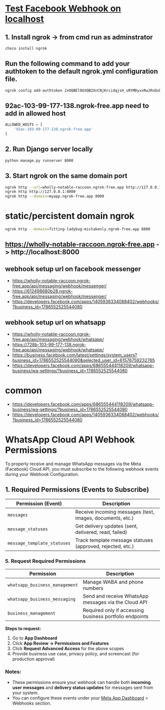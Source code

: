 # [Test Facebook Webhook on localhost](https://dashboard.ngrok.com/get-started/setup/windows)
## 1. Install ngrok -> from cmd run as adminstrator
```sh
choco install ngrok
```
## Run the following command to add your authtoken to the default ngrok.yml configuration file.
```sh
ngrok config add-authtoken 2xOQBEl0GXQB2XnCNjKrcidqjsH_sRYMDyxxRwJRnQukNheJ44M
```
##  92ac-103-99-177-138.ngrok-free.app need to add in allowed host
```py
ALLOWED_HOSTS = [
    '92ac-103-99-177-138.ngrok-free.app'
]

```
## 2. Run Django server locally
```sh
python manage.py runserver 8000


```
## 3. Start ngrok on the same domain port
```sh
ngrok http --url=wholly-notable-raccoon.ngrok-free.app http://127.0.0.1:8000
ngrok http http://127.0.0.1:8000
ngrok http --domain=myapp.ngrok-free.app 8000
```
# static/percistent domain ngrok
```sh
ngrok http --domain=fitting-ladybug-mistakenly.ngrok-free.app 8000
```
##  https://wholly-notable-raccoon.ngrok-free.app -> http://localhost:8000

## webhook setup url on facebook messenger
-   https://wholly-notable-raccoon.ngrok-free.app/api/messaging/webhook/messenger/
-  https://612498680b28.ngrok-free.app/api/messaging/webhook/messenger/
- https://developers.facebook.com/apps/1405936334088402/webhooks/?business_id=1786552525544080
## webhook setup url on whatsapp
- https://wholly-notable-raccoon.ngrok-free.app/api/messaging/webhook/whatsapp/
- https://728b-103-99-177-138.ngrok-free.app/api/messaging/webhook/whatsapp/
- https://business.facebook.com/latest/settings/system_users?business_id=1786552525544080&selected_user_id=61576759232765
- https://developers.facebook.com/apps/686555444118209/whatsapp-business/wa-settings/?business_id=1786552525544080

# common
-  https://developers.facebook.com/apps/686555444118209/whatsapp-business/wa-settings/?business_id=1786552525544080
-  https://developers.facebook.com/apps/1405936334088402/webhooks/?business_id=1786552525544080

# WhatsApp Cloud API Webhook Permissions

To properly receive and manage WhatsApp messages via the Meta (Facebook) Cloud API, you must subscribe to the following webhook events during your Webhook Configuration.

## 1. Required Permissions (Events to Subscribe)

| Permission (Event)         | Description                                                                 |
|---------------------------|-----------------------------------------------------------------------------|
| `messages`                | Receive incoming messages (text, images, documents, etc.)                   |
| `message_statuses`        | Get delivery updates (sent, delivered, read, failed)                        |
| `message_template_statuses` | Track template message statuses (approved, rejected, etc.)                  |


### 5. Request Required Permissions

| Permission                    | Description                                                    |
|------------------------------|----------------------------------------------------------------|
| `whatsapp_business_management` | Manage WABA and phone numbers                                 |
| `whatsapp_business_messaging`  | Send and receive WhatsApp messages via the Cloud API          |
| `business_management`          | Required only if accessing business portfolio endpoints    

**Steps to request:**

1. Go to **App Dashboard**
2. Click **App Review → Permissions and Features**
3. Click **Request Advanced Access** for the above scopes
4. Provide business use case, privacy policy, and screencast (for production approval)


### Notes:
- These permissions ensure your webhook can handle both **incoming user messages** and **delivery status updates** for messages sent from your system.
- You can configure these events under your [Meta App Dashboard](https://developers.facebook.com/apps/) > Webhooks section.

